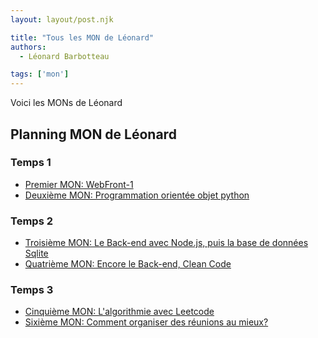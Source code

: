 ```yaml
---
layout: layout/post.njk

title: "Tous les MON de Léonard"
authors:
  - Léonard Barbotteau

tags: ['mon']
---
```

<!-- Début Résumé -->
Voici les MONs de Léonard
<!-- fin résumé -->

## Planning MON de Léonard

### Temps 1
- [Premier MON: WebFront-1](./WebFront-1/)
- [Deuxième MON: Programmation orientée objet python](./ObjetPython/)

### Temps 2
- [Troisième MON: Le Back-end avec Node.js, puis la base de données Sqlite](./NodeSqlite/)
- [Quatrième MON: Encore le Back-end, Clean Code](./Clean_Back-end/)

### Temps 3
- [Cinquième MON: L'algorithmie avec Leetcode](./Leetcode/)
- [Sixième MON: Comment organiser des réunions au mieux?](./Organiser_Reunion/)